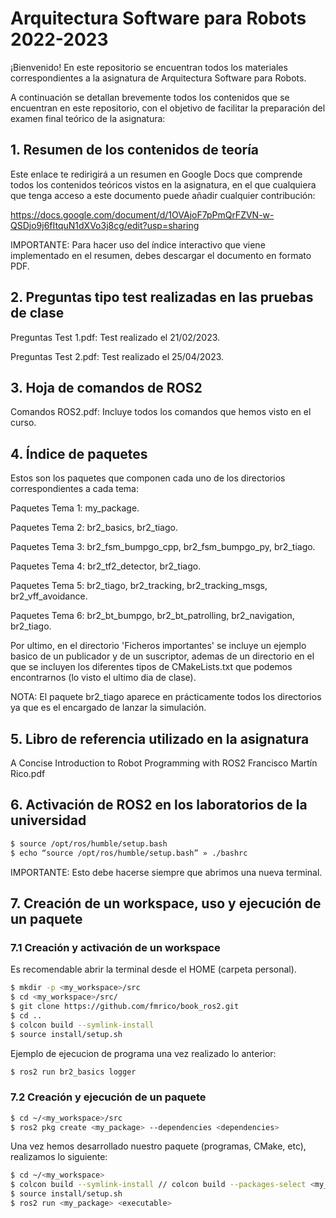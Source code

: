 # Arquitectura Software para Robots 2022-2023

¡Bienvenido! En este repositorio se encuentran todos los materiales correspondientes a la asignatura de Arquitectura Software para Robots.

A continuación se detallan brevemente todos los contenidos que se encuentran en este repositorio, con el objetivo de facilitar la preparación del examen final teórico de la asignatura:

## 1. Resumen de los contenidos de teoría

Este enlace te redirigirá a un resumen en Google Docs que comprende todos los contenidos teóricos vistos en la asignatura, en el que cualquiera que tenga acceso a este documento puede añadir cualquier contribución:

https://docs.google.com/document/d/1OVAjoF7pPmQrFZVN-w-QSDjo9j6fItquN1dXVo3j8cg/edit?usp=sharing

IMPORTANTE: Para hacer uso del índice interactivo que viene implementado en el resumen, debes descargar el documento en formato PDF.

## 2. Preguntas tipo test realizadas en las pruebas de clase

Preguntas Test 1.pdf: Test realizado el 21/02/2023.

Preguntas Test 2.pdf: Test realizado el 25/04/2023.

## 3. Hoja de comandos de ROS2

Comandos ROS2.pdf: Incluye todos los comandos que hemos visto en el curso.

## 4. Índice de paquetes

Estos son los paquetes que componen cada uno de los directorios correspondientes a cada tema:

Paquetes Tema 1: my_package.

Paquetes Tema 2: br2_basics, br2_tiago.

Paquetes Tema 3: br2_fsm_bumpgo_cpp, br2_fsm_bumpgo_py, br2_tiago.

Paquetes Tema 4: br2_tf2_detector, br2_tiago.

Paquetes Tema 5: br2_tiago, br2_tracking, br2_tracking_msgs, br2_vff_avoidance.

Paquetes Tema 6: br2_bt_bumpgo, br2_bt_patrolling, br2_navigation, br2_tiago.

Por ultimo, en el directorio 'Ficheros importantes' se incluye un ejemplo basico de un publicador y de un suscriptor, ademas de un directorio en el que se incluyen los diferentes tipos de CMakeLists.txt que podemos encontrarnos (lo visto el ultimo dia de clase).

NOTA: El paquete br2_tiago aparece en prácticamente todos los directorios ya que es el encargado de lanzar la simulación.

## 5. Libro de referencia utilizado en la asignatura

A Concise Introduction to Robot Programming with ROS2 Francisco Martín Rico.pdf

## 6. Activación de ROS2 en los laboratorios de la universidad

```sh
$ source /opt/ros/humble/setup.bash
$ echo “source /opt/ros/humble/setup.bash” » ./bashrc
```

IMPORTANTE: Esto debe hacerse siempre que abrimos una nueva terminal.

## 7. Creación de un workspace, uso y ejecución de un paquete

### 7.1 Creación y activación de un workspace

Es recomendable abrir la terminal desde el HOME (carpeta personal).

```sh
$ mkdir -p <my_workspace>/src
$ cd <my_workspace>/src/
$ git clone https://github.com/fmrico/book_ros2.git
$ cd ..
$ colcon build --symlink-install
$ source install/setup.sh
```
Ejemplo de ejecucion de programa una vez realizado lo anterior:

```sh
$ ros2 run br2_basics logger
```

### 7.2 Creación y ejecución de un paquete

```sh
$ cd ~/<my_workspace>/src
$ ros2 pkg create <my_package> --dependencies <dependencies>
```

Una vez hemos desarrollado nuestro paquete (programas, CMake, etc), realizamos lo siguiente:

```sh
$ cd ~/<my_workspace>
$ colcon build --symlink-install // colcon build --packages-select <my_package>
$ source install/setup.sh
$ ros2 run <my_package> <executable>
```
